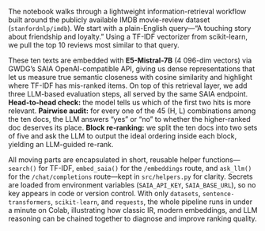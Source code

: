The notebook walks through a lightweight information-retrieval workflow built around the publicly available IMDB movie-review dataset (`stanfordnlp/imdb`). We start with a plain-English query—“A touching story about friendship and loyalty.” Using a TF-IDF vectorizer from scikit-learn, we pull the top 10 reviews most similar to that query.

These ten texts are embedded with **E5-Mistral-7B** (4 096-dim vectors) via GWDG’s SAIA OpenAI-compatible API, giving us dense representations that let us measure true semantic closeness with cosine similarity and highlight where TF-IDF has mis-ranked items. On top of this retrieval layer, we add three LLM-based evaluation steps, all served by the same SAIA endpoint. **Head-to-head check:** the model tells us which of the first two hits is more relevant. **Pairwise audit:** for every one of the 45 (H, L) combinations among the ten docs, the LLM answers “yes” or “no” to whether the higher-ranked doc deserves its place. **Block re-ranking:** we split the ten docs into two sets of five and ask the LLM to output the ideal ordering inside each block, yielding an LLM-guided re-rank.

All moving parts are encapsulated in short, reusable helper functions—`search()` for TF-IDF, `embed_saia()` for the `/embeddings` route, and `ask_llm()` for the `/chat/completions` route—kept in `src/helpers.py` for clarity. Secrets are loaded from environment variables (`SAIA_API_KEY`, `SAIA_BASE_URL`), so no key appears in code or version control. With only `datasets`, `sentence-transformers`, `scikit-learn`, and `requests`, the whole pipeline runs in under a minute on Colab, illustrating how classic IR, modern embeddings, and LLM reasoning can be chained together to diagnose and improve ranking quality.
